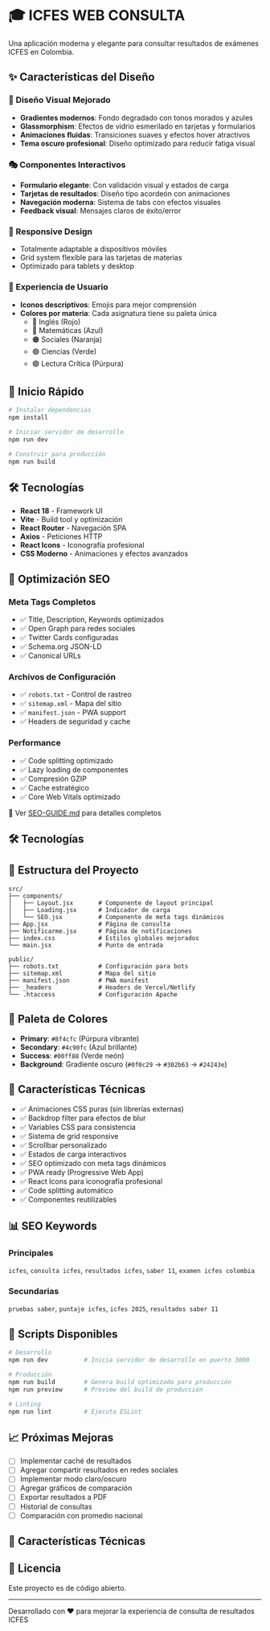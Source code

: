 # 🎓 ICFES WEB CONSULTA

Una aplicación moderna y elegante para consultar resultados de exámenes ICFES en Colombia.

## ✨ Características del Diseño

### 🎨 Diseño Visual Mejorado

- **Gradientes modernos**: Fondo degradado con tonos morados y azules
- **Glassmorphism**: Efectos de vidrio esmerilado en tarjetas y formularios
- **Animaciones fluidas**: Transiciones suaves y efectos hover atractivos
- **Tema oscuro profesional**: Diseño optimizado para reducir fatiga visual

### 🎭 Componentes Interactivos

- **Formulario elegante**: Con validación visual y estados de carga
- **Tarjetas de resultados**: Diseño tipo acordeón con animaciones
- **Navegación moderna**: Sistema de tabs con efectos visuales
- **Feedback visual**: Mensajes claros de éxito/error

### 📱 Responsive Design

- Totalmente adaptable a dispositivos móviles
- Grid system flexible para las tarjetas de materias
- Optimizado para tablets y desktop

### 🎯 Experiencia de Usuario

- **Iconos descriptivos**: Emojis para mejor comprensión
- **Colores por materia**: Cada asignatura tiene su paleta única
  - 🔴 Inglés (Rojo)
  - 🔵 Matemáticas (Azul)
  - 🟠 Sociales (Naranja)
  - 🟢 Ciencias (Verde)
  - 🟣 Lectura Crítica (Púrpura)

## 🚀 Inicio Rápido

```bash
# Instalar dependencias
npm install

# Iniciar servidor de desarrollo
npm run dev

# Construir para producción
npm run build
```

## 🛠️ Tecnologías

- **React 18** - Framework UI
- **Vite** - Build tool y optimización
- **React Router** - Navegación SPA
- **Axios** - Peticiones HTTP
- **React Icons** - Iconografía profesional
- **CSS Moderno** - Animaciones y efectos avanzados

## 🚀 Optimización SEO

### Meta Tags Completos

- ✅ Title, Description, Keywords optimizados
- ✅ Open Graph para redes sociales
- ✅ Twitter Cards configuradas
- ✅ Schema.org JSON-LD
- ✅ Canonical URLs

### Archivos de Configuración

- ✅ `robots.txt` - Control de rastreo
- ✅ `sitemap.xml` - Mapa del sitio
- ✅ `manifest.json` - PWA support
- ✅ Headers de seguridad y cache

### Performance

- ✅ Code splitting optimizado
- ✅ Lazy loading de componentes
- ✅ Compresión GZIP
- ✅ Cache estratégico
- ✅ Core Web Vitals optimizado

📖 Ver [SEO-GUIDE.md](./SEO-GUIDE.md) para detalles completos

## 🛠️ Tecnologías

## 📂 Estructura del Proyecto

```
src/
├── components/
│   ├── Layout.jsx       # Componente de layout principal
│   ├── Loading.jsx      # Indicador de carga
│   └── SEO.jsx          # Componente de meta tags dinámicos
├── App.jsx              # Página de consulta
├── Notificarme.jsx      # Página de notificaciones
├── index.css            # Estilos globales mejorados
└── main.jsx             # Punto de entrada

public/
├── robots.txt           # Configuración para bots
├── sitemap.xml          # Mapa del sitio
├── manifest.json        # PWA manifest
├── _headers             # Headers de Vercel/Netlify
└── .htaccess            # Configuración Apache
```

## 🎨 Paleta de Colores

- **Primary**: `#8f4cfc` (Púrpura vibrante)
- **Secondary**: `#4c90fc` (Azul brillante)
- **Success**: `#00ff88` (Verde neón)
- **Background**: Gradiente oscuro (`#0f0c29` → `#302b63` → `#24243e`)

## 🌟 Características Técnicas

- ✅ Animaciones CSS puras (sin librerías externas)
- ✅ Backdrop filter para efectos de blur
- ✅ Variables CSS para consistencia
- ✅ Sistema de grid responsive
- ✅ Scrollbar personalizado
- ✅ Estados de carga interactivos
- ✅ SEO optimizado con meta tags dinámicos
- ✅ PWA ready (Progressive Web App)
- ✅ React Icons para iconografía profesional
- ✅ Code splitting automático
- ✅ Componentes reutilizables

## 📊 SEO Keywords

### Principales

`icfes`, `consulta icfes`, `resultados icfes`, `saber 11`, `examen icfes colombia`

### Secundarias

`pruebas saber`, `puntaje icfes`, `icfes 2025`, `resultados saber 11`

## 🔧 Scripts Disponibles

```bash
# Desarrollo
npm run dev          # Inicia servidor de desarrollo en puerto 3000

# Producción
npm run build        # Genera build optimizado para producción
npm run preview      # Preview del build de producción

# Linting
npm run lint         # Ejecuta ESLint
```

## 📈 Próximas Mejoras

- [ ] Implementar caché de resultados
- [ ] Agregar compartir resultados en redes sociales
- [ ] Implementar modo claro/oscuro
- [ ] Agregar gráficos de comparación
- [ ] Exportar resultados a PDF
- [ ] Historial de consultas
- [ ] Comparación con promedio nacional

## 🌟 Características Técnicas

## 📝 Licencia

Este proyecto es de código abierto.

---

Desarrollado con ❤️ para mejorar la experiencia de consulta de resultados ICFES
